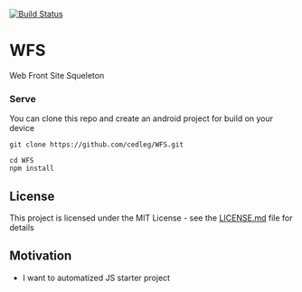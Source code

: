 [![Build Status](https://travis-ci.org/cedleg/WFS.svg?branch=master)](https://travis-ci.org/cedleg/WFS)
# WFS

Web Front Site Squeleton

### Serve

You can clone this repo and create an android project for build on your device
```
git clone https://github.com/cedleg/WFS.git
```

```
cd WFS
npm install
```

## License

This project is licensed under the MIT License - see the [LICENSE.md](LICENSE.md) file for details

## Motivation

* I want to automatized JS starter project